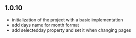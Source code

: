 ## 1.0.10

* initialization of the project with a basic implementation
* add days name for month format
*  add selectedday property and set it when changing pages

